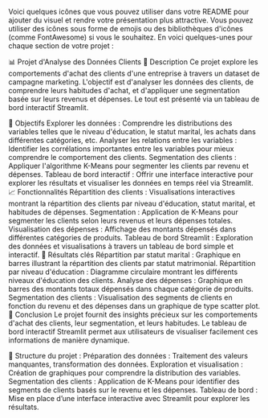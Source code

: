 
Voici quelques icônes que vous pouvez utiliser dans votre README pour ajouter du visuel et rendre votre présentation plus attractive. Vous pouvez utiliser des icônes sous forme de emojis ou des bibliothèques d'icônes (comme FontAwesome) si vous le souhaitez. En voici quelques-unes pour chaque section de votre projet :

📊 Projet d'Analyse des Données Clients
📌 Description
Ce projet explore les comportements d'achat des clients d'une entreprise à travers un dataset de campagne marketing. L'objectif est d'analyser les données des clients, de comprendre leurs habitudes d'achat, et d'appliquer une segmentation basée sur leurs revenus et dépenses. Le tout est présenté via un tableau de bord interactif Streamlit.

🎯 Objectifs
Explorer les données : Comprendre les distributions des variables telles que le niveau d'éducation, le statut marital, les achats dans différentes catégories, etc.
Analyser les relations entre les variables : Identifier les corrélations importantes entre les variables pour mieux comprendre le comportement des clients.
Segmentation des clients : Appliquer l'algorithme K-Means pour segmenter les clients par revenu et dépenses.
Tableau de bord interactif : Offrir une interface interactive pour explorer les résultats et visualiser les données en temps réel via Streamlit.
📈 Fonctionnalités
Répartition des clients : Visualisations interactives montrant la répartition des clients par niveau d'éducation, statut marital, et habitudes de dépenses.
Segmentation : Application de K-Means pour segmenter les clients selon leurs revenus et leurs dépenses totales.
Visualisation des dépenses : Affichage des montants dépensés dans différentes catégories de produits.
Tableau de bord Streamlit : Exploration des données et visualisations à travers un tableau de bord simple et interactif.
🔑 Résultats clés
Répartition par statut marital : Graphique en barres illustrant la répartition des clients par statut matrimonial.
Répartition par niveau d'éducation : Diagramme circulaire montrant les différents niveaux d'éducation des clients.
Analyse des dépenses : Graphique en barres des montants totaux dépensés dans chaque catégorie de produits.
Segmentation des clients : Visualisation des segments de clients en fonction du revenu et des dépenses dans un graphique de type scatter plot.
🚀 Conclusion
Le projet fournit des insights précieux sur les comportements d'achat des clients, leur segmentation, et leurs habitudes. Le tableau de bord interactif Streamlit permet aux utilisateurs de visualiser facilement ces informations de manière dynamique.

📂 Structure du projet :
Préparation des données : Traitement des valeurs manquantes, transformation des données.
Exploration et visualisation : Création de graphiques pour comprendre la distribution des variables.
Segmentation des clients : Application de K-Means pour identifier des segments de clients basés sur le revenu et les dépenses.
Tableau de bord : Mise en place d’une interface interactive avec Streamlit pour explorer les résultats.
